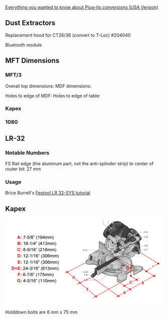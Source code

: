 [Everything you wanted to know about Plug-Its conversions (USA Version)](http://festoolownersgroup.com/festool-jigs-tool-enhancements/everything-you-wanted-to-know-about-plug-its-conversions-(usa-version)/)

## Dust Extractors

Replacement hood for CT26/36 (convert to T-Loc) #204040

Bluetooth module

## MFT Dimensions

### MFT/3

Overall top dimensions: 
MDF dimensions:

Holes to edge of MDF: 
Holes to edge of table:

### Kapex

### 1080

## LR-32

### Notable Numbers

FS Rail edge (the aluminum part, not the anti-splinder strip) to center of router bit: 27 mm

### Usage

Brice Burrell's [Festool LR 32-SYS tutorial](https://cdn.shopify.com/s/files/1/0027/0322/files/LR32_tutorial.pdf)

## Kapex

![](assets/kapex-dimensions.gif)

Holddown bolts are 6 mm x 75 mm
